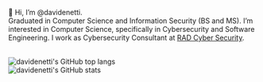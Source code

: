 👋 Hi, I’m @davidenetti.
\
Graduated in Computer Science and Information Security (BS and MS). I’m interested in Computer Science, specifically in Cybersecurity and Software Engineering. I work as Cybersecurity Consultant at [RAD Cyber Security](https://radsec.it/en/).

\
![davidenetti's GitHub top langs](https://github-readme-stats.vercel.app/api/top-langs/?username=davidenetti&theme=tokyonight&hide_border=true&layout=compact)
\
![davidenetti's GitHub stats](https://github-readme-stats.vercel.app/api?username=davidenetti&show_icons=true&theme=tokyonight&hide_border=true)

